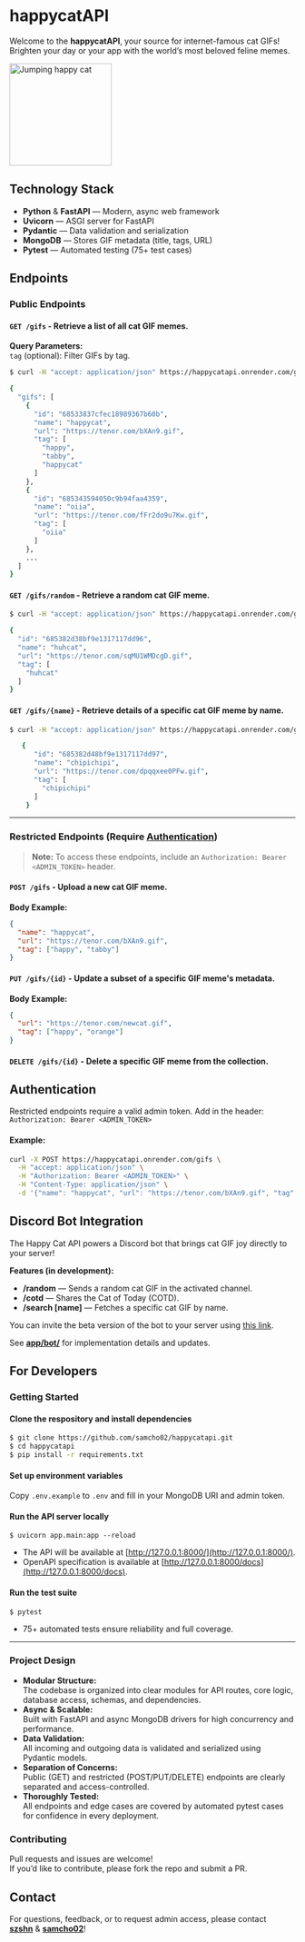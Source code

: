 # happycatAPI

Welcome to the **happycatAPI**, your source for internet-famous cat GIFs! Brighten your day or your app with the world’s most beloved feline memes.

<img src="https://media1.tenor.com/m/_hUq1BSUsiMAAAAC/cat-cute.gif" alt="Jumping happy cat" width="180" height="180">

## Technology Stack

- **Python** & **FastAPI** — Modern, async web framework
- **Uvicorn** — ASGI server for FastAPI
- **Pydantic** — Data validation and serialization
- **MongoDB** — Stores GIF metadata (title, tags, URL)
- **Pytest** — Automated testing (75+ test cases)

## Endpoints

### Public Endpoints

#### `GET /gifs` - Retrieve a list of all cat GIF memes.

**Query Parameters:**\
`tag` (optional): Filter GIFs by tag.

```bash
$ curl -H "accept: application/json" https://happycatapi.onrender.com/gifs/

{
  "gifs": [
    {
      "id": "68533837cfec18989367b60b",
      "name": "happycat",
      "url": "https://tenor.com/bXAn9.gif",
      "tag": [
        "happy",
        "tabby",
        "happycat"
      ]
    },
    {
      "id": "685343594050c9b94faa4359",
      "name": "oiia",
      "url": "https://tenor.com/fFr2do9u7Kw.gif",
      "tag": [
        "oiia"
      ]
    },
    ...
  ]
}
```

#### `GET /gifs/random` - Retrieve a random cat GIF meme.

```bash
$ curl -H "accept: application/json" https://happycatapi.onrender.com/gifs/random

{
  "id": "685382d38bf9e1317117dd96",
  "name": "huhcat",
  "url": "https://tenor.com/sqMU1WMDcgD.gif",
  "tag": [
    "huhcat"
  ]
}
```

#### `GET /gifs/{name}` - Retrieve details of a specific cat GIF meme by name.

```bash
$ curl -H "accept: application/json" https://happycatapi.onrender.com/gifs/chipichipi

   {
      "id": "685382d48bf9e1317117dd97",
      "name": "chipichipi",
      "url": "https://tenor.com/dpqqxee0PFw.gif",
      "tag": [
        "chipichipi"
      ]
    }
```

---

### Restricted Endpoints (Require [Authentication](#Authentication))

> **Note:** To access these endpoints, include an `Authorization: Bearer <ADMIN_TOKEN>` header.

#### `POST /gifs` - Upload a new cat GIF meme.

**Body Example:**

```json
{
  "name": "happycat",
  "url": "https://tenor.com/bXAn9.gif",
  "tag": ["happy", "tabby"]
}
```

#### `PUT /gifs/{id}` - Update a subset of a specific GIF meme's metadata.

**Body Example:**

```json
{
  "url": "https://tenor.com/newcat.gif",
  "tag": ["happy", "orange"]
}
```

#### `DELETE /gifs/{id}` - Delete a specific GIF meme from the collection.

## Authentication

Restricted endpoints require a valid admin token. Add in the header: `Authorization: Bearer <ADMIN_TOKEN>`

#### Example:

```bash
curl -X POST https://happycatapi.onrender.com/gifs \
  -H "accept: application/json" \
  -H "Authorization: Bearer <ADMIN_TOKEN>" \
  -H "Content-Type: application/json" \
  -d '{"name": "happycat", "url": "https://tenor.com/bXAn9.gif", "tag": ["happy"]}'
```

## Discord Bot Integration

The Happy Cat API powers a Discord bot that brings cat GIF joy directly to your server!

**Features (in development):**

- **/random** — Sends a random cat GIF in the activated channel.
- **/cotd** — Shares the Cat of Today (COTD).
- **/search [name]** — Fetches a specific cat GIF by name.

You can invite the beta version of the bot to your server using [this link](https://discord.com/oauth2/authorize?client_id=1380723035082063923&permissions=2048&integration_type=0&scope=bot).

See [**app/bot/**](/app/bot) for implementation details and updates.

## For Developers

### Getting Started

#### Clone the respository and install dependencies

```bash
$ git clone https://github.com/samcho02/happycatapi.git
$ cd happycatapi
$ pip install -r requirements.txt
```

#### Set up environment variables

Copy `.env.example` to `.env` and fill in your MongoDB URI and admin token.

#### Run the API server locally

`$ uvicorn app.main:app --reload`

- The API will be available at [http://127.0.0.1:8000/](http://127.0.0.1:8000/).
- OpenAPI specification is available at [http://127.0.0.1:8000/docs](http://127.0.0.1:8000/docs).

#### Run the test suite

`$ pytest`

- 75+ automated tests ensure reliability and full coverage.

---

### Project Design

- **Modular Structure:**  
  The codebase is organized into clear modules for API routes, core logic, database access, schemas, and dependencies.
- **Async & Scalable:**  
  Built with FastAPI and async MongoDB drivers for high concurrency and performance.
- **Data Validation:**  
  All incoming and outgoing data is validated and serialized using Pydantic models.
- **Separation of Concerns:**  
  Public (GET) and restricted (POST/PUT/DELETE) endpoints are clearly separated and access-controlled.
- **Thoroughly Tested:**  
  All endpoints and edge cases are covered by automated pytest cases for confidence in every deployment.

### Contributing

Pull requests and issues are welcome!  
If you’d like to contribute, please fork the repo and submit a PR.

## Contact

For questions, feedback, or to request admin access, please contact  
[**szshn**](https://github.com/szshn) & [**samcho02**](https://github.com/samcho02)!
